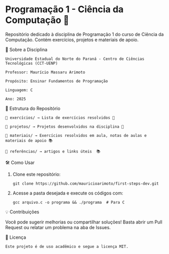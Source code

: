 # Programação 1 - Ciência da Computação 🎯

Repositório dedicado à disciplina de Programação 1 do curso de Ciência da Computação. Contém exercícios, projetos e materiais de apoio.
 

📌 Sobre a Disciplina

    Universidade Estadual do Norte do Paraná - Centro de Ciências Tecnológicas (CCT-UENP)

    Professor: Maurício Massaru Arimoto

    Propósito: Ensinar Fundamentos de Programação
    
    Linguagem: C

    Ano: 2025
    

📁 Estrutura do Repositório

    📂 exercícios/ → Lista de exercícios resolvidos 📜
  
    📂 projetos/ → Projetos desenvolvidos na disciplina 🚀
  
    📂 materiais/ → Exercícios resolvidos em aula, notas de aulas e materiais de apoio 📚
  
    📂 referências/ → artigos e links úteis  📚


🛠 Como Usar

 1. Clone este repositório:

        git clone https://github.com/mauricioarimoto/first-steps-dev.git

 2. Acesse a pasta desejada e execute os códigos com:

        gcc arquivo.c -o programa && ./programa  # Para C  
      

💡 Contribuições

  Você pode sugerir melhorias ou compartilhar soluções! Basta abrir um Pull Request ou relatar um problema na aba de Issues.

📄 Licença

    Este projeto é de uso acadêmico e segue a licença MIT.
